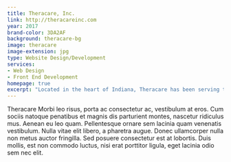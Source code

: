```yaml
---
title: Theracare, Inc.
link: http://theracareinc.com
year: 2017
brand-color: 3DA2AF
background: theracare-bg
image: theracare
image-extension: jpg
type: Website Design/Development
services: 
- Web Design
- Front End Development
homepage: true
excerpt: "Located in the heart of Indiana, Theracare has been serving the therapy caregiver community since&nbsp;1996."
---
```


Theracare Morbi leo risus, porta ac consectetur ac, vestibulum at eros. Cum sociis natoque penatibus et magnis dis parturient montes, nascetur ridiculus mus. Aenean eu leo quam. Pellentesque ornare sem lacinia quam venenatis vestibulum. Nulla vitae elit libero, a pharetra augue. Donec ullamcorper nulla non metus auctor fringilla. Sed posuere consectetur est at lobortis. Duis mollis, est non commodo luctus, nisi erat porttitor ligula, eget lacinia odio sem nec elit.
